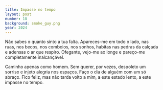 ```yaml
---
title: Impasse no tempo
layout: post
number: 18
background: smoke_guy.png
year: 2024
---
```


Não sabes o quanto sinto a tua falta. Apareces-me em todo o lado, nas ruas, nos becos, nos comboios, nos sonhos, habitas nas pedras da calçada e adensas o ar que respiro. Ofegante, vejo-me ao longe e pareço-me completamente inalcançável.

Caminho apenas como homem. Sem querer, por vezes, despoleto um sorriso e injeto alegria nos espaços. Faço o dia de alguém com um só abraço. Fico feliz, mas não tarda volto a mim, a este estado lento, a este impasse no tempo.